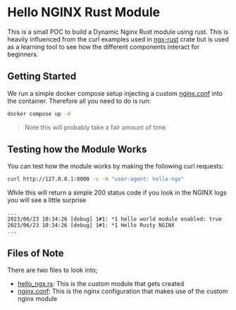 # Hello NGINX Rust Module

This is a small POC to build a Dynamic Nginx Rust module using rust. This is
heavily influenced from the curl examples used in [ngx-rust][1] crate but is
used as a learning tool to see how the different components interact for
beginners. 

## Getting Started

We run a simple docker compose setup injecting a custom
[nginx.conf](config/nginx.conf) into the container. Therefore all you need to
do is run:

```bash
docker compose up -d
```
> Note this will probably take a fair amount of time

## Testing how the Module Works

You can test how the module works by making the following curl requests:

```bash
curl http://127.0.0.1:8000 -v -H "user-agent: hello-ngx"
```

While this will return a simple 200 status code if you look in the NGINX 
logs you will see a little surprise

```logs
...
2023/06/23 10:34:26 [debug] 1#1: *1 hello world module enabled: true
2023/06/23 10:34:26 [debug] 1#1: *1 Hello Rusty NGINX
...
```

## Files of Note

There are two files to look into;

- [hello_ngx.rs](src/hello_ngx.rs): This is the custom module that gets
  created
- [nginx.conf](config/nginx.conf): This is the nginx configuration that makes
  use of the custom nginx module

[1]: https://github.com/nginxinc/ngx-rust
